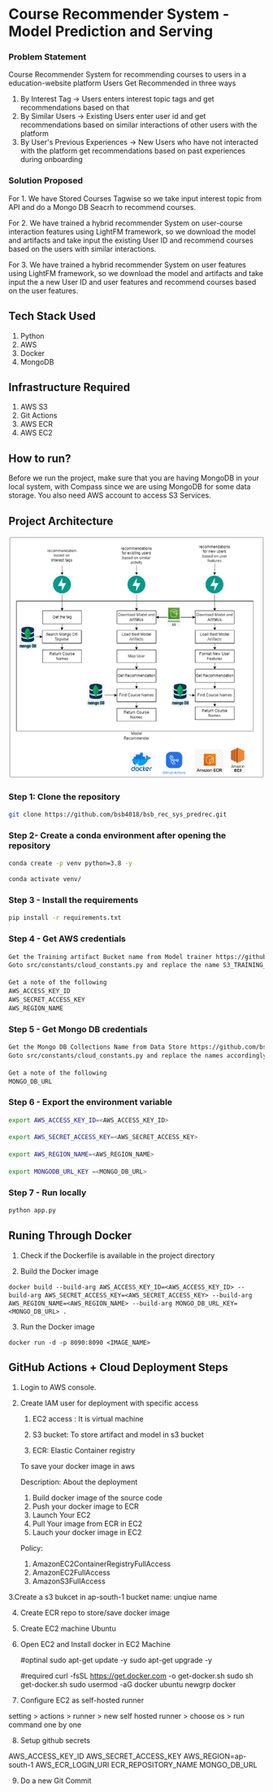 # Course Recommender System - Model Prediction and Serving
### Problem Statement
Course Recommender System for recommending courses to users in a education-website platform
Users Get Recommended in three ways
1. By Interest Tag -> Users enters interest topic tags and get recommendations based on that
2. By Similar Users -> Existing Users enter user id and get recommendations based on similar interactions of other users with the platform 
3. By User's Previous Experiences -> New Users who have not interacted with the platform get recommendations based on past experiences during onboarding

### Solution Proposed 
For 1. We have Stored Courses Tagwise so we take input interest topic from API and do a Mongo DB Seacrh to recommend courses.

For 2. We have trained a hybrid recommender System on user-course interaction features using LightFM framework, so we download the model and artifacts and take input the existing User ID and recommend courses based on the users with similar interactions.

For 3. We have trained a hybrid recommender System on user features using LightFM framework, so we download the model and artifacts and take input the a new User ID and user features and recommend courses based on the user features.

## Tech Stack Used
1. Python
3. AWS
4. Docker
5. MongoDB


## Infrastructure Required
1. AWS S3
2. Git Actions
3. AWS ECR
4. AWS EC2


## How to run?
Before we run the project, make sure that you are having MongoDB in your local system, with Compass since we are using MongoDB for some data storage. You also need AWS account to access S3 Services.


## Project Architecture
![image](https://github.com/bsb4018/bsb_rec_sys_predrec/blob/main/images/model_serving.drawio.png)


### Step 1: Clone the repository
```bash
git clone https://github.com/bsb4018/bsb_rec_sys_predrec.git
```

### Step 2- Create a conda environment after opening the repository

```bash
conda create -p venv python=3.8 -y
```

```bash
conda activate venv/
```

### Step 3 - Install the requirements
```bash
pip install -r requirements.txt
```

### Step 4 - Get AWS credentials
```bash
Get the Training artifact Bucket name from Model trainer https://github.com/bsb4018/bsb_rec_sys_mti.git
Goto src/constants/cloud_constants.py and replace the name S3_TRAINING_BUCKET_NAME accordingly

Get a note of the following
AWS_ACCESS_KEY_ID
AWS_SECRET_ACCESS_KEY
AWS_REGION_NAME
```

### Step 5 - Get Mongo DB credentials
```bash
Get the Mongo DB Collections Name from Data Store https://github.com/bsb4018/bsb_rec_sys_data_store.git
Goto src/constants/cloud_constants.py and replace the names accordingly

Get a note of the following
MONGO_DB_URL
```


### Step 6 - Export the environment variable
```bash
export AWS_ACCESS_KEY_ID=<AWS_ACCESS_KEY_ID>

export AWS_SECRET_ACCESS_KEY=<AWS_SECRET_ACCESS_KEY>

export AWS_REGION_NAME=<AWS_REGION_NAME>

export MONGODB_URL_KEY =<MONGO_DB_URL>
```


### Step 7 - Run locally
```bash
python app.py
```


## Runing Through Docker

1. Check if the Dockerfile is available in the project directory

2. Build the Docker image
```
docker build --build-arg AWS_ACCESS_KEY_ID=<AWS_ACCESS_KEY_ID> --build-arg AWS_SECRET_ACCESS_KEY=<AWS_SECRET_ACCESS_KEY> --build-arg AWS_REGION_NAME=<AWS_REGION_NAME> --build-arg MONGO_DB_URL_KEY=<MONGO_DB_URL> . 

```

3. Run the Docker image
```
docker run -d -p 8090:8090 <IMAGE_NAME>
```


## GitHub Actions + Cloud Deployment Steps

1. Login to AWS console.

2. Create IAM user for deployment with specific access

	1. EC2 access : It is virtual machine

	2. S3 bucket: To store artifact and model in s3 bucket

	3. ECR: Elastic Container registry

	To save your docker image in aws
    
	Description: About the deployment

	1. Build docker image of the source code
	2. Push your docker image to ECR
	3. Launch Your EC2 
	4. Pull Your image from ECR in EC2
	5. Lauch your docker image in EC2


	Policy:
	1. AmazonEC2ContainerRegistryFullAccess
	2. AmazonEC2FullAccess
	3. AmazonS3FullAccess

3.Create a s3 bukcet in ap-south-1
	bucket name: unqiue name
	
4. Create ECR repo to store/save docker image
	
5. Create EC2 machine  Ubuntu

6. Open EC2 and Install docker in EC2 Machine 
	
	
	#optinal
	sudo apt-get update -y
	sudo apt-get upgrade -y
	
	#required
	curl -fsSL https://get.docker.com -o get-docker.sh
	sudo sh get-docker.sh
	sudo usermod -aG docker ubuntu
	newgrp docker
	
7. Configure EC2 as self-hosted runner

setting > actions > runner > new self hosted runner > choose os > run command one by one

8. Setup github secrets

AWS_ACCESS_KEY_ID
AWS_SECRET_ACCESS_KEY
AWS_REGION=ap-south-1
AWS_ECR_LOGIN_URI
ECR_REPOSITORY_NAME
MONGO_DB_URL

9. Do a new Git Commit